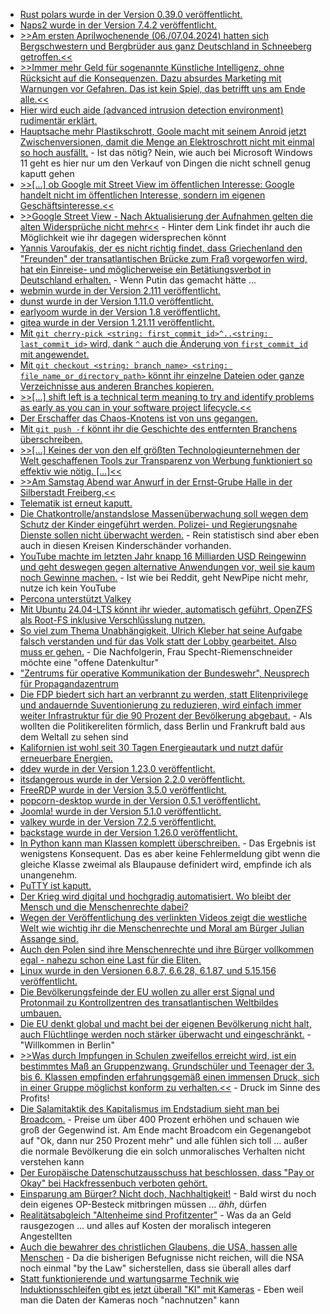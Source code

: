 * [Rust polars wurde in der Version 0.39.0 veröffentlicht.](https://github.com/pola-rs/polars/releases/tag/rs-0.39.0)
* [Naps2 wurde in der Version 7.4.2 veröffentlicht.](https://github.com/cyanfish/naps2/releases/tag/v7.4.2)
* [>>Am ersten Aprilwochenende (06./07.04.2024) hatten sich Bergschwestern und Bergbrüder aus ganz Deutschland in Schneeberg getroffen.<<](https://knappenverein.de/bundesverband-war-in-schneeberg-zu-gast/)
* [>>Immer mehr Geld für sogenannte Künstliche Intelligenz, ohne Rücksicht auf die Konsequenzen. Dazu absurdes Marketing mit Warnungen vor Gefahren. Das ist kein Spiel, das betrifft uns am Ende alle.<<](https://netzpolitik.org/2024/degitalisierung-infinite-money-glitch/)
* [Hier wird euch aide (advanced intrusion detection environment) rudimentär erklärt.](https://www.opensourcerers.org/2024/04/15/introduction-to-the-advanced-intrusion-detection-environment-aide/)
* [Hauptsache mehr Plastikschrott, Goole macht mit seinem Anroid jetzt Zwischenversionen, damit die Menge an Elektroschrott nicht mit einmal so hoch ausfällt.](https://www.onli-blogging.de/2362/LineageOS-droht-Wegfall-von-51-Telefonen.html) - Ist das nötig? Nein, wie auch bei Microsoft Windows 11 geht es hier nur um den Verkauf von Dingen die nicht schnell genug kaputt gehen
* [>>[...] ob Google mit Street View im öffentlichen Interesse:  Google handelt nicht im öffentlichen Interesse, sondern im eigenen Geschäftsinteresse.<<](https://www.borncity.com/blog/2024/04/14/google-street-view-neuer-widerspruch-erforderlich/)
* [>>Google Street View - Nach Aktualisierung der Aufnahmen gelten die alten Widersprüche nicht mehr<<](https://plattform-privatheit.de/p-prv/beitraege/aktuelles/google-street-view-nach-aktualisie-rung-der-aufnahmen-gelten-die-alten-widersprueche-nicht-mehr.php) - Hinter dem Link findet ihr auch die Möglichkeit wie ihr dagegen widersprechen könnt
* [Yannis Varoufakis, der es nicht richtig findet, dass Griechenland den "Freunden" der transatlantischen Brücke zum Fraß vorgeworfen wird, hat ein Einreise- und möglicherweise ein Betätiungsverbot in Deutschland erhalten.](https://blog.fefe.de/?ts=98e3fce2) - Wenn Putin das gemacht hätte ...
* [webmin wurde in der Version 2.111 veröffentlicht.](https://github.com/webmin/webmin/releases/tag/2.111)
* [dunst wurde in der Version 1.11.0 veröffentlicht.](https://github.com/dunst-project/dunst/releases/tag/v1.11.0)
* [earlyoom wurde in der Version 1.8 veröffentlicht.](https://github.com/rfjakob/earlyoom/releases/tag/v1.8)
* [gitea wurde in der Version 1.21.11 veröffentlicht.](https://github.com/go-gitea/gitea/releases/tag/v1.21.11)
* [Mit `git cherry-pick <string: first_commit_id>^..<string: last_commit_id>` wird, dank `^` auch die Änderung von `first_commit_id` mit angewendet.](https://www.30secondsofcode.org/git/s/pick-commits/)
* [Mit `git checkout <string: branch_name> <string: file_name_or_directory_path>` könnt ihr einzelne Dateien oder ganze Verzeichnisse aus anderen Branches kopieren.](https://www.30secondsofcode.org/git/s/copy-file-from-branch/)
* [>>[...] shift left is a technical term meaning to try and identify problems as early as you can in your software project lifecycle.<<](https://www.freecodecamp.org/news/what-is-shift-left-in-software/)
* [Der Erschaffer das Chaos-Knotens ist von uns gegangen.](https://www.ccc.de/de/updates/2024/ccc-trauert-um-reinhard-schrutzki)
* [Mit `git push -f` könnt ihr die Geschichte des entfernten Branchens überschreiben.](https://www.30secondsofcode.org/git/s/force-update-remote-branch/)
* [>>[...] Keines der von den elf größten Technologieunternehmen der Welt geschaffenen Tools zur Transparenz von Werbung funktioniert so effektiv wie nötig. [...]<<](https://netzpolitik.org/2024/werbearchive-der-grossen-plattformen-zu-wenig-daten-kaum-vergleichbar-und-schlecht-zu-bedienen/)
* [>>Am Samstag Abend war Anwurf in der Ernst-Grube Halle in der Silberstadt Freiberg.<<](https://www.youtube.com/watch?v=X9nNGjNtAIQ)
* [Telematik ist erneut kaputt.](https://www.borncity.com/blog/2024/04/16/medisign-erneut-langer-telematik-ausfall-15-4-2024-gematik-prft-den-anbieter/)
* [Die Chatkontrolle/anstandslose Massenüberwachung soll wegen dem Schutz der Kinder eingeführt werden. Polizei- und Regierungsnahe Dienste sollen nicht überwacht werden.](https://tuxproject.de/blog/2024/04/hoffnung-dexit-15-die-spd-will-meine-briefe-lesen-aber-ihre-eigenen-nicht-mehr/) - Rein statistisch sind aber eben auch in diesen Kreisen Kinderschänder vorhanden.
* [YouTube machte im letzten Jahr knapp 16 Milliarden USD Reingewinn und geht deswegen gegen alternative Anwendungen vor, weil sie kaum noch Gewinne machen.](https://www.bleepingcomputer.com/news/google/google-to-crack-down-on-third-party-youtube-apps-that-block-ads/) - Ist wie bei Reddit, geht NewPipe nicht mehr, nutze ich kein YouTube
* [Percona unterstützt Valkey](https://www.percona.com/blog/percona-stands-firmly-on-the-side-of-open-source/)
* [Mit Ubuntu 24.04-LTS könnt ihr wieder, automatisch geführt, OpenZFS als Root-FS inklusive Verschlüsslung nutzen.](https://www.phoronix.com/news/OpenZFS-Ubuntu-24.04-LTS)
* [So viel zum Thema Unabhängigkeit, Ulrich Kleber hat seine Aufgabe falsch verstanden und für das Volk statt der Lobby gearbeitet. Also muss er gehen.](https://netzpolitik.org/2024/louisa-specht-riemenschneider-einigung-auf-neue-bundesdatenschutzbeauftragte/) - Die Nachfolgerin, Frau Specht-Riemenschneider möchte eine "offene Datenkultur"
* ["Zentrums für operative Kommunikation der Bundeswehr", Neusprech für Propagandazentrum](https://blog.fefe.de/?ts=98e02122)
* [Die FDP biedert sich hart an verbrannt zu werden, statt Elitenprivilege und andauernde Suventionierung zu reduzieren, wird einfach immer weiter Infrastruktur für die 90 Prozent der Bevölkerung abgebaut.](https://blog.fefe.de/?ts=98e012de) - Als wollten die Politikereliten förmlich, dass Berlin und Frankruft bald aus dem Weltall zu sehen sind
* [Kalifornien ist wohl seit 30 Tagen Energieautark und nutzt dafür erneuerbare Energien.](https://blog.fefe.de/?ts=98e00acd)
* [ddev wurde in der Version 1.23.0 veröffentlicht.](https://github.com/ddev/ddev/releases/tag/v1.23.0)
* [itsdangerous wurde in der Version 2.2.0 veröffentlicht.](https://github.com/pallets/itsdangerous/releases/tag/2.2.0)
* [FreeRDP wurde in der Version 3.5.0 veröffentlicht.](https://github.com/FreeRDP/FreeRDP/releases/tag/3.5.0)
* [popcorn-desktop wurde in der Version 0.5.1 veröffentlicht.](https://github.com/popcorn-official/popcorn-desktop/releases/tag/v0.5.1)
* [Joomla! wurde in der Version 5.1.0 veröffentlicht.](https://github.com/joomla/joomla-cms/releases/tag/5.1.0)
* [valkey wurde in der Version 7.2.5 veröffentlicht.](https://github.com/valkey-io/valkey/releases/tag/7.2.5)
* [backstage wurde in der Version 1.26.0 veröffentlicht.](https://github.com/backstage/backstage/releases/tag/v1.26.0)
* [In Python kann man Klassen komplett überschreiben.](https://zaitcev.livejournal.com/266582.html) - Das Ergebnis ist wenigstens Konsequent. Das es aber keine Fehlermeldung gibt wenn die gleiche Klasse zweimal als Blaupause definidert wird, empfinde ich als unangenehm.
* [PuTTY ist kaputt.](https://www.borncity.com/blog/2024/04/17/kritische-putty-schwachstelle-cve-2024-31497-verrt-private-schlssel/)
* [Der Krieg wird digital und hochgradig automatisiert. Wo bleibt der Mensch und die Menschenrechte dabei?](https://netzpolitik.org/2024/kuenstliche-intelligenz-automatisierte-kriegsfuehrung-und-die-genfer-konvention/)
* [Wegen der Veröffentlichung des verlinkten Videos zeigt die westliche Welt wie wichtig ihr die Menschenrechte und Moral am Bürger Julian Assange sind.](https://www.youtube.com/watch?v=2r3vuJaykyY)
* [Auch den Polen sind ihre Menschenrechte und ihre Bürger vollkommen egal - nahezu schon eine Last für die Eliten.](https://netzpolitik.org/2024/polnische-untersuchung-knapp-600-menschen-mit-pegasus-gehackt/)
* [Linux wurde in den Versionen 6.8.7, 6.6.28, 6.1.87, und 5.15.156 veröffentlicht.](https://lwn.net/Articles/970086/)
* [Die Bevölkerungsfeinde der EU wollen zu aller erst Signal und Protonmail zu Kontrollzentren des transatlantischen Weltbildes umbauen.](https://www.patrick-breyer.de/leak-datenschutzfreundliche-und-verschluesselte-messengerdienste-sollen-mit-chatkontrolle-bestraft-werden/)
* [Die EU denkt global und macht bei der eigenen Bevölkerung nicht halt, auch Flüchtlinge werden noch stärker überwacht und eingeschränkt.](https://netzpolitik.org/2024/eu-migrationspakt-kritik-an-der-digitalen-ueberwachung-von-migrantinnen/) - "Willkommen in Berlin"
* [>>Was durch Impfungen in Schulen zweifellos erreicht wird, ist ein bestimmtes Maß an Gruppenzwang. Grundschüler und Teenager der 3. bis 6. Klassen empfinden erfahrungsgemäß einen immensen Druck, sich in einer Gruppe möglichst konform zu verhalten.<<](https://impfentscheidung.online/impfungen-in-schulen-sollen-die-hpv-impfraten-in-die-hoehe-treiben/) - Druck im Sinne des Profits!
* [Die Salamitaktik des Kapitalismus im Endstadium sieht man bei Broadcom.](https://www.borncity.com/blog/2024/04/17/broadcom-kommt-vmware-kunden-mit-lizenzen-entgegen-eu-kommission-schickt-fragen/) - Preise um über 400 Prozent erhöhen und schauen wie groß der Gegenwind ist. Am Ende macht Broadcom ein Gegenangebot auf "Ok, dann nur 250 Prozent mehr" und alle fühlen sich toll ... außer die normale Bevölkerung die ein solch unmoralisches Verhalten nicht verstehen kann
* [Der Europäische Datenschutzausschuss hat beschlossen, dass "Pay or Okay" bei Hackfressenbuch verboten gehört.](https://noyb.eu/de/statement-edpb-pay-or-okay-opinion)
* [Einsparung am Bürger? Nicht doch, Nachhaltigkeit!](https://blog.fefe.de/?ts=98de843e) - Bald wirst du noch dein eigenes OP-Besteck mitbringen müssen ... *ähh*, dürfen
* [Realitätsabgleich "Altenheime sind Profitzenter"](https://blog.fefe.de/?ts=98e160bb) - Was da an Geld rausgezogen ... und alles auf Kosten der moralisch integeren Angestellten
* [Auch die bewahrer des christlichen Glaubens, die USA, hassen alle Menschen](https://blog.fefe.de/?ts=98e1534b) - Da die bisherigen Befugnisse nicht reichen, will die NSA noch einmal "by the Law" sicherstellen, dass sie überall alles darf
* [Statt funktionierende und wartungsarme Technik wie Induktionsschleifen gibt es jetzt überall "KI" mit Kameras](https://blog.fefe.de/?ts=98e15122) - Eben weil man die Daten der Kameras noch "nachnutzen" kann
